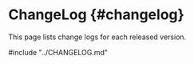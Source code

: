 ChangeLog {#changelog}
====
This page lists change logs for each released version.<br/>

#include "../CHANGELOG.md"
